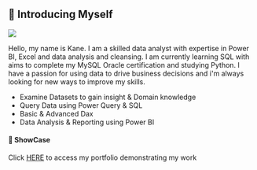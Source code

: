 ## :wave: Introducing Myself


![](https://github.com/Kanecoke/Image/blob/main/White%20%26%20Black%20Modern%20About%20Our%20Brand%20Cover%20Youtube%20Chanel%20Art%20(2000%20%C3%97%20600px).gif)


Hello, my name is Kane. 
I am a skilled data analyst with expertise in Power BI, Excel and data analysis and cleansing. 
I am currently learning SQL with aims to complete my MySQL Oracle certification and studying Python. 
I have a passion for using data to drive business decisions and i'm always looking for new ways to improve my skills.

- Examine Datasets to gain insight & Domain knowledge
- Query Data using Power Query & SQL
- Basic & Advanced Dax
- Data Analysis & Reporting using Power BI

#### :file_folder: ShowCase 

Click [HERE]([https://pages.github.com/](https://www.novypro.com/project/ecommerce-sales-dashboard-15)) to access my portfolio demonstrating my work


<!---
Kanecoke/Kanecoke is a ✨ special ✨ repository because its `README.md` (this file) appears on your GitHub profile.
You can click the Preview link to take a look at your changes.
--->
